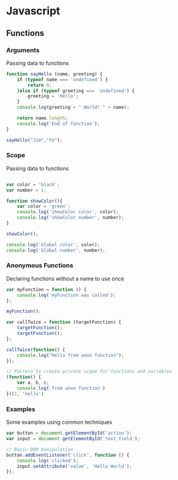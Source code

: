 # Javascript

## Functions

### Arguments

Passing data to functions

```javascript
function sayHello (name, greeting) {
    if (typeof name === 'undefined') {
        return 0;
    }else if (typeof greeting === 'undefined') {
        greeting = 'Hello';
    }
    console.log(greeting + " World! " + name);

    return name.length;
    console.log('End of function');
}

sayHello("Jim","Yo");
```

### Scope

Passing data to functions

```javascript

var color = 'black';
var number = 1;

function showColor(){
    var color = 'green';
    console.log('showColor color', color);
    console.log('showColor number', number);
}

showColor();

console.log('Global color', color);
console.log('Global number', number);
```
### Anonymous Functions

Declaring functions without a name to use once

```javascript
var myFunction = function () {
    console.log('myFunction was called');
};

myFunction();

var callTwice = function (targetFunction) {
    targetFunction();
    targetFunction();
};

callTwice(function() {
    console.log("Hello from anon function");
});

// Pattern to create private scope for functions and variables
(function() {
    var a, b, c;
    console.log('from anon function')
})(1, 'hello')
```

### Examples

Some examples using common techniques

```javascript
var button = document.getElementById('action');
var input = document.getElementById('text_field');

// Basic DOM manipulation
button.addEventListener('click', function () {
    console.log('clicked');
    input.setAttribute('value', 'Hello World');
});

```
